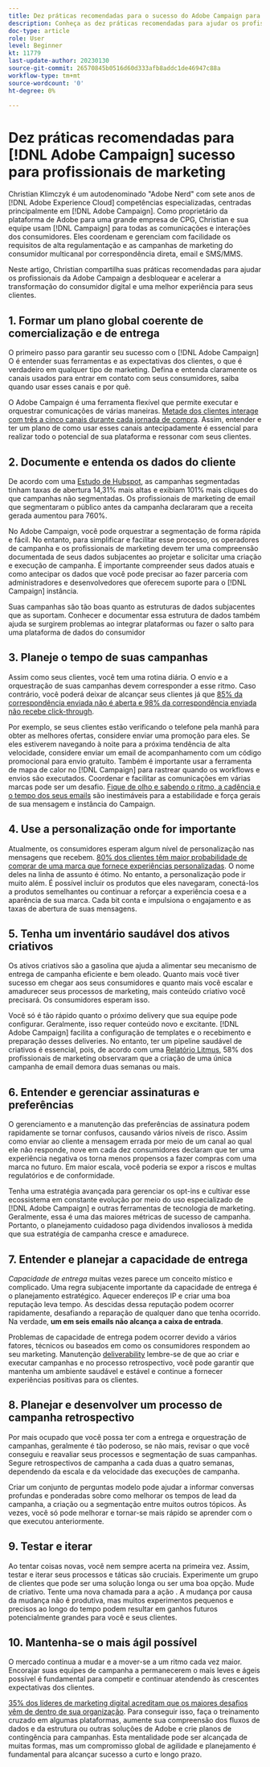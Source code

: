 ```yaml
---
title: Dez práticas recomendadas para o sucesso do Adobe Campaign para profissionais de marketing
description: Conheça as dez práticas recomendadas para ajudar os profissionais da Adobe Campaign a desbloquear e acelerar a transformação do consumidor digital e obter uma melhor experiência para seus clientes.
doc-type: article
role: User
level: Beginner
kt: 11779
last-update-author: 20230130
source-git-commit: 26570845b0516d60d333afb8addc1de46947c88a
workflow-type: tm+mt
source-wordcount: '0'
ht-degree: 0%

---
```



# Dez práticas recomendadas para [!DNL Adobe Campaign] sucesso para profissionais de marketing

Christian Klimczyk é um autodenominado &quot;Adobe Nerd&quot; com sete anos de [!DNL Adobe Experience Cloud] competências especializadas, centradas principalmente em [!DNL Adobe Campaign]. Como proprietário da plataforma de Adobe para uma grande empresa de CPG, Christian e sua equipe usam [!DNL Campaign] para todas as comunicações e interações dos consumidores. Eles coordenam e gerenciam com facilidade os requisitos de alta regulamentação e as campanhas de marketing do consumidor multicanal por correspondência direta, email e SMS/MMS.

Neste artigo, Christian compartilha suas práticas recomendadas para ajudar os profissionais da Adobe Campaign a desbloquear e acelerar a transformação do consumidor digital e uma melhor experiência para seus clientes.


## 1. Formar um plano global coerente de comercialização e de entrega

O primeiro passo para garantir seu sucesso com o [!DNL Adobe Campaign] O é entender suas ferramentas e as expectativas dos clientes, o que é verdadeiro em qualquer tipo de marketing. Defina e entenda claramente os canais usados para entrar em contato com seus consumidores, saiba quando usar esses canais e por quê.

O Adobe Campaign é uma ferramenta flexível que permite executar e orquestrar comunicações de várias maneiras. [Metade dos clientes interage com três a cinco canais durante cada jornada de compra](https://www.mckinsey.com/capabilities/operations/our-insights/redefine-the-omnichannel-approach-focus-on-what-truly-matters). Assim, entender e ter um plano de como usar esses canais antecipadamente é essencial para realizar todo o potencial de sua plataforma e ressonar com seus clientes.

## 2. Documente e entenda os dados do cliente

<!-- Sandra, this paragraph opens as if it's going to discuss the advantages of segmentation, but it left me hanging. So, I hit the Hubspot link and dug into it a bit, and it seemed to me like the juicy information is this quote: 

"A study by Hubspot revealed that 30% of the marketers who participated in it used market segmentation techniques to improve email engagement. Segmented campaigns had 14.31% higher open rates and saw 101% more clicks than non-segmented campaigns.

"Email marketers who segmented their audience before campaigning stated that the revenue generated increased to up to 760%. Targeted and segmented emails bring in 58% of all revenue." [Link](https://www.notifyvisitors.com/blog/segmentation-statistics/) 

I added that second paragraph about 760% revenue and broke up the rest of the section, touched it up to help make the Hubspot example a little more impactful. If I altered this section too much, you can reject the change. It didn't have mistakes, but it felt like it didn't tie the segment example strongly enough to the point about data design. See if this is okay...-->

De acordo com uma [Estudo de Hubspot](https://www.linkedin.com/pulse/customer-segmentation-effective-b2b-business-industry-sabreen), as campanhas segmentadas tinham taxas de abertura 14,31% mais altas e exibiam 101% mais cliques do que campanhas não segmentadas. Os profissionais de marketing de email que segmentaram o público antes da campanha declararam que a receita gerada aumentou para 760%.

No Adobe Campaign, você pode orquestrar a segmentação de forma rápida e fácil. No entanto, para simplificar e facilitar esse processo, os operadores de campanha e os profissionais de marketing devem ter uma compreensão documentada de seus dados subjacentes ao projetar e solicitar uma criação e execução de campanha. É importante compreender seus dados atuais e como antecipar os dados que você pode precisar ao fazer parceria com administradores e desenvolvedores que oferecem suporte para o [!DNL Campaign] instância.

Suas campanhas são tão boas quanto as estruturas de dados subjacentes que as suportam. Conhecer e documentar essa estrutura de dados também ajuda se surgirem problemas ao integrar plataformas ou fazer o salto para uma plataforma de dados do consumidor

## 3. Planeje o tempo de suas campanhas

Assim como seus clientes, você tem uma rotina diária. O envio e a orquestração de suas campanhas devem corresponder a esse ritmo. Caso contrário, você poderá deixar de alcançar seus clientes já que [85% da correspondência enviada não é aberta e 98% da correspondência enviada não recebe click-through](https://www.validity.com/resource-center/state-of-email-2021/).

Por exemplo, se seus clientes estão verificando o telefone pela manhã para obter as melhores ofertas, considere enviar uma promoção para eles. Se eles estiverem navegando à noite para a próxima tendência de alta velocidade, considere enviar um email de acompanhamento com um código promocional para envio gratuito. Também é importante usar a ferramenta de mapa de calor no [!DNL Campaign] para rastrear quando os workflows e envios são executados. Coordenar e facilitar as comunicações em várias marcas pode ser um desafio. [Fique de olho e sabendo o ritmo, a cadência e o tempo dos seus emails](https://experienceleaguecommunities.adobe.com/t5/adobe-campaign-classic-blogs/predictive-send-time-optimization-with-adobe-campaign/ba-p/561554) são inestimáveis para a estabilidade e força gerais de sua mensagem e instância do Campaign.

## 4. Use a personalização onde for importante

Atualmente, os consumidores esperam algum nível de personalização nas mensagens que recebem. [80% dos clientes têm maior probabilidade de comprar de uma marca que fornece experiências personalizadas](https://us.epsilon.com/power-of-me). O nome deles na linha de assunto é ótimo. No entanto, a personalização pode ir muito além. É possível incluir os produtos que eles navegaram, conectá-los a produtos semelhantes ou continuar a reforçar a experiência coesa e a aparência de sua marca. Cada bit conta e impulsiona o engajamento e as taxas de abertura de suas mensagens.

## 5. Tenha um inventário saudável dos ativos criativos

Os ativos criativos são a gasolina que ajuda a alimentar seu mecanismo de entrega de campanha eficiente e bem oleado. Quanto mais você tiver sucesso em chegar aos seus consumidores e quanto mais você escalar e amadurecer seus processos de marketing, mais conteúdo criativo você precisará. Os consumidores esperam isso.

Você só é tão rápido quanto o próximo delivery que sua equipe pode configurar. Geralmente, isso requer conteúdo novo e excitante. [!DNL Adobe Campaign] facilita a configuração de templates e o recebimento e preparação desses deliveries. No entanto, ter um pipeline saudável de criativos é essencial, pois, de acordo com uma [Relatório Litmus](https://www.litmus.com/resources/state-of-email/), 58% dos profissionais de marketing observaram que a criação de uma única campanha de email demora duas semanas ou mais.

## 6. Entender e gerenciar assinaturas e preferências

O gerenciamento e a manutenção das preferências de assinatura podem rapidamente se tornar confusos, causando vários níveis de risco. Assim como enviar ao cliente a mensagem errada por meio de um canal ao qual ele não responde, nove em cada dez consumidores declaram que ter uma experiência negativa os torna menos propensos a fazer compras com uma marca no futuro. Em maior escala, você poderia se expor a riscos e multas regulatórios e de conformidade.

Tenha uma estratégia avançada para gerenciar os opt-ins e cultivar esse ecossistema em constante evolução por meio do uso especializado de [!DNL Adobe Campaign] e outras ferramentas de tecnologia de marketing. Geralmente, essa é uma das maiores métricas de sucesso de campanha. Portanto, o planejamento cuidadoso paga dividendos invaliosos à medida que sua estratégia de campanha cresce e amadurece.

## 7. Entender e planejar a capacidade de entrega

_Capacidade de entrega_ muitas vezes parece um conceito místico e complicado. Uma regra subjacente importante da capacidade de entrega é o planejamento estratégico. Aquecer endereços IP e criar uma boa reputação leva tempo. As descidas dessa reputação podem ocorrer rapidamente, desafiando a reparação de qualquer dano que tenha ocorrido. Na verdade, **um em seis emails não alcança a caixa de entrada**.

Problemas de capacidade de entrega podem ocorrer devido a vários fatores, técnicos ou baseados em como os consumidores respondem ao seu marketing. Manutenção [deliverability](https://business.adobe.com/products/campaign/email-deliverability.html) lembre-se de que ao criar e executar campanhas e no processo retrospectivo, você pode garantir que mantenha um ambiente saudável e estável e continue a fornecer experiências positivas para os clientes.

## 8. Planejar e desenvolver um processo de campanha retrospectivo

Por mais ocupado que você possa ter com a entrega e orquestração de campanhas, geralmente é tão poderoso, se não mais, revisar o que você conseguiu e reavaliar seus processos e segmentação de suas campanhas. Segure retrospectivos de campanha a cada duas a quatro semanas, dependendo da escala e da velocidade das execuções de campanha.

Criar um conjunto de perguntas modelo pode ajudar a informar conversas profundas e ponderadas sobre como melhorar os tempos de lead da campanha, a criação ou a segmentação entre muitos outros tópicos. Às vezes, você só pode melhorar e tornar-se mais rápido se aprender com o que executou anteriormente.

## 9. Testar e iterar

Ao tentar coisas novas, você nem sempre acerta na primeira vez. Assim, testar e iterar seus processos e táticas são cruciais. Experimente um grupo de clientes que pode ser uma solução longa ou ser uma boa opção. Mude de criativo. Tente uma nova chamada para a ação . A mudança por causa da mudança não é produtiva, mas muitos experimentos pequenos e precisos ao longo do tempo podem resultar em ganhos futuros potencialmente grandes para você e seus clientes.

## 10. Mantenha-se o mais ágil possível

O mercado continua a mudar e a mover-se a um ritmo cada vez maior. Encorajar suas equipes de campanha a permanecerem o mais leves e ágeis possível é fundamental para competir e continuar atendendo às crescentes expectativas dos clientes.

[35% dos líderes de marketing digital acreditam que os maiores desafios vêm de dentro de sua organização](https://www.gartner.com/en/newsroom/press-releases/gartner-says-35--of-digital-marketing-leaders-believe-the-bigges). Para conseguir isso, faça o treinamento cruzado em algumas plataformas, aumente sua compreensão dos fluxos de dados e da estrutura ou outras soluções de Adobe e crie planos de contingência para campanhas. Esta mentalidade pode ser alcançada de muitas formas, mas um compromisso global de agilidade e planejamento é fundamental para alcançar sucesso a curto e longo prazo.
